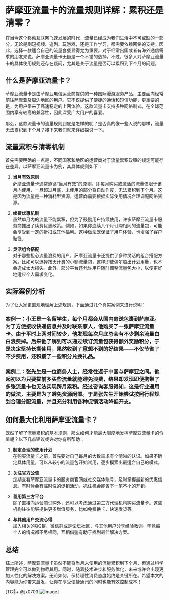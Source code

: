 # 萨摩亚流量卡的流量规则详解：累积还是清零？

在当今这个移动互联网飞速发展的时代，流量已经成为我们生活中不可或缺的一部分。无论是刷短视频、追剧、玩游戏，还是工作学习，都需要依赖网络的支持。因此，选择一款适合自己的流量套餐显得尤为重要。对于经常出国或者有海外通信需求的朋友来说，萨摩亚流量卡无疑是一个不错的选择。不过，很多人对萨摩亚流量卡的具体使用规则还存在疑问，尤其是关于流量是否可以累积到下个月的问题。

## 什么是萨摩亚流量卡？

萨摩亚流量卡是由萨摩亚电信运营商提供的一种国际漫游服务产品，主要面向经常前往萨摩亚及周边地区的用户。它不仅提供了便捷的通话和短信功能，更重要的是，为用户带来了高速稳定的上网体验。这款流量卡支持多种网络制式，在全球范围内享有较高的兼容性，因此深受广大用户的喜爱。

那么，这款流量卡的流量规则到底是怎样的呢？是否真的像一些人说的那样，流量无法累积到下个月？接下来我们就来详细探讨一下。

## 流量累积与清零机制

首先需要明确的一点是，不同国家和地区的运营商对于流量累积政策的规定可能存在差异。以萨摩亚流量卡为例，其具体规则如下：

1. **当月有效原则**  
   萨摩亚流量卡通常遵循“当月有效”的原则，即每月购买或激活的流量仅限于该月内使用，一旦超过月底，未使用的部分将自动作废，无法累积到下个月。这是因为流量是一种消耗型资源，运营商需要根据实际使用情况合理调配网络资源。

2. **续费优惠机制**  
   虽然单月内的流量不能累积，但为了鼓励用户持续使用，许多萨摩亚流量卡服务商推出了续费优惠政策。例如，如果你连续几个月订购相同的流量包，可能会享受到一定的折扣或其他福利。这种做法既保证了用户体验，也增强了客户黏性。

3. **灵活组合搭配**  
   对于那些担心流量浪费的用户，萨摩亚流量卡还提供了多种灵活的组合搭配方案。比如可以选择按天计费的小额流量包，这样即使偶尔超出计划用量，也不会造成太大损失。此外，部分平台还允许用户随时调整流量包大小，以便更好地适应个人需求变化。

## 实际案例分析

为了让大家更直观地理解上述规则，下面通过几个真实案例来进行说明：

### 案例一：小王是一名留学生，每个月都会从国内寄送包裹到萨摩亚。为了方便接收快递信息并及时联系家人，他购买了一张萨摩亚流量卡。由于平时上网时间较少，他发现每次月底总会有不少剩余流量白白浪费掉。后来他了解到可以通过续订流量包获得额外奖励积分，于是决定坚持长期使用，果然收到了意想不到的好结果——不仅节省了不少费用，还积攒了一些积分兑换礼品。

### 案例二：张先生是一位商务人士，经常往返于中国与萨摩亚之间。他起初以为只要提前多买些流量就能避免浪费，结果却发现即便携带了多张流量卡也无法实现跨月累积。经过咨询客服得知，这是行业通用的做法，主要是为了避免资源闲置。于是张先生开始尝试按照行程规划合理分配流量，并且充分利用各种促销活动降低开支。

## 如何最大化利用萨摩亚流量卡？

既然了解了流量累积的基本规则，那么如何才能最大限度地发挥萨摩亚流量卡的价值呢？以下几点建议或许对你有所帮助：

1. **制定合理的使用计划**  
   在购买流量卡之前，首先要对自己每月的大致需求有个清晰的认识。如果不确定具体用量，可以从较小的流量包开始试用，逐步摸索出最适合自己的模式。

2. **关注官方公告**  
   定期查看萨摩亚流量卡的服务商官网或社交媒体账号，及时掌握最新的优惠信息。有时候会有临时性的促销活动，抓住机会能省下一笔不小的开销。

3. **善用第三方平台**  
   除了直接向运营商订购外，还可以考虑通过第三方代理机构购买流量卡。这些机构往往能够提供更多增值服务，比如免费换卡、快速发货等。

4. **与其他用户交流心得**  
   加入相关的QQ群、微信群或是论坛社区，与其他用户分享经验教训。毕竟每个人的情况都不尽相同，互相借鉴有助于找到最佳解决方案。

## 总结

综上所述，萨摩亚流量卡虽然不能将当月未使用的流量累积到下个月，但通过科学管理完全可以做到物尽其用。同时，随着技术进步和服务优化，未来或许会出现更加人性化的解决方案。无论如何，保持理性消费态度始终是关键所在。希望本文的内容能为你带来启发，让你在享受便捷通讯的同时也能有效控制成本！

[TG💪+ @jx0703 ![Image](https://github.com/user-attachments/assets/dbca1d08-cadb-493c-b0ec-ad6f7a83f270)]